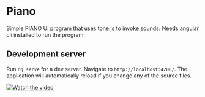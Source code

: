# Piano

Simple PIANO UI program that uses tone.js to invoke sounds. Needs angular cli installed to run the program.

## Development server

Run `ng serve` for a dev server. Navigate to `http://localhost:4200/`. The application will automatically reload if you change any of the source files.

[![Watch the video](https://img.youtube.com/vi/sD38RLk5qIU/maxresdefault.jpg)](https://youtu.be/sD38RLk5qIU)
